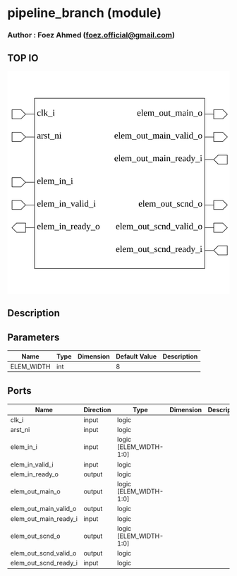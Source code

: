 # pipeline_branch (module)

### Author : Foez Ahmed (foez.official@gmail.com)

## TOP IO
<img src="./pipeline_branch_top.svg">

## Description


## Parameters
|Name|Type|Dimension|Default Value|Description|
|-|-|-|-|-|
|ELEM_WIDTH|int||8||

## Ports
|Name|Direction|Type|Dimension|Description|
|-|-|-|-|-|
|clk_i|input|logic|||
|arst_ni|input|logic|||
|elem_in_i|input|logic [ELEM_WIDTH-1:0]|||
|elem_in_valid_i|input|logic|||
|elem_in_ready_o|output|logic|||
|elem_out_main_o|output|logic [ELEM_WIDTH-1:0]|||
|elem_out_main_valid_o|output|logic|||
|elem_out_main_ready_i|input|logic|||
|elem_out_scnd_o|output|logic [ELEM_WIDTH-1:0]|||
|elem_out_scnd_valid_o|output|logic|||
|elem_out_scnd_ready_i|input|logic|||
